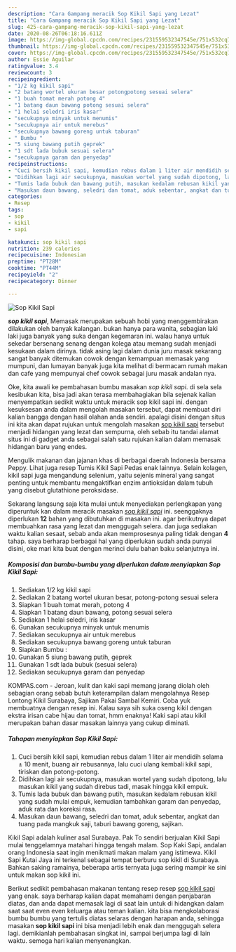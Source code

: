 ```yaml
---
description: "Cara Gampang meracik Sop Kikil Sapi yang Lezat"
title: "Cara Gampang meracik Sop Kikil Sapi yang Lezat"
slug: 425-cara-gampang-meracik-sop-kikil-sapi-yang-lezat
date: 2020-08-26T06:18:16.611Z
image: https://img-global.cpcdn.com/recipes/231559532347545e/751x532cq70/sop-kikil-sapi-foto-resep-utama.jpg
thumbnail: https://img-global.cpcdn.com/recipes/231559532347545e/751x532cq70/sop-kikil-sapi-foto-resep-utama.jpg
cover: https://img-global.cpcdn.com/recipes/231559532347545e/751x532cq70/sop-kikil-sapi-foto-resep-utama.jpg
author: Essie Aguilar
ratingvalue: 3.4
reviewcount: 3
recipeingredient:
- "1/2 kg kikil sapi"
- "2 batang wortel ukuran besar potongpotong sesuai selera"
- "1 buah tomat merah potong 4"
- "1 batang daun bawang potong sesuai selera"
- "1 helai seledri iris kasar"
- "secukupnya minyak untuk menumis"
- "secukupnya air untuk merebus"
- "secukupnya bawang goreng untuk taburan"
- " Bumbu "
- "5 siung bawang putih geprek"
- "1 sdt lada bubuk sesuai selera"
- "secukupnya garam dan penyedap"
recipeinstructions:
- "Cuci bersih kikil sapi, kemudian rebus dalam 1 liter air mendidih selama ± 10 menit, buang air rebusannya, lalu cuci ulang kembali kikil sapi, tiriskan dan potong-potong."
- "Didihkan lagi air secukupnya, masukan wortel yang sudah dipotong, lalu masukan kikil yang sudah direbus tadi, masak hingga kikil empuk."
- "Tumis lada bubuk dan bawang putih, masukan kedalam rebusan kikil yang sudah mulai empuk, kemudian tambahkan garam dan penyedap, aduk rata dan koreksi rasa."
- "Masukan daun bawang, seledri dan tomat, aduk sebentar, angkat dan tuang pada mangkuk saji, taburi bawang goreng, sajikan."
categories:
- Resep
tags:
- sop
- kikil
- sapi

katakunci: sop kikil sapi 
nutrition: 239 calories
recipecuisine: Indonesian
preptime: "PT28M"
cooktime: "PT44M"
recipeyield: "2"
recipecategory: Dinner

---
```



![Sop Kikil Sapi](https://img-global.cpcdn.com/recipes/231559532347545e/751x532cq70/sop-kikil-sapi-foto-resep-utama.jpg)

<b><i>sop kikil sapi</i></b>, Memasak merupakan sebuah hobi yang menggembirakan dilakukan oleh banyak kalangan. bukan hanya para wanita, sebagian laki laki juga banyak yang suka dengan kegemaran ini. walau hanya untuk sekedar bersenang senang dengan kolega atau memang sudah menjadi kesukaan dalam dirinya. tidak asing lagi dalam dunia juru masak sekarang sangat banyak ditemukan cowok dengan kemampuan memasak yang mumpuni, dan lumayan banyak juga kita melihat di bermacam rumah makan dan cafe yang mempunyai chef cowok sebagai juru masak andalan nya.

Oke, kita awali ke pembahasan bumbu masakan <i>sop kikil sapi</i>. di sela sela kesibukan kita, bisa jadi akan terasa membahagiakan bila sejenak kalian menyempatkan sedikit waktu untuk meracik sop kikil sapi ini. dengan kesuksesan anda dalam mengolah masakan tersebut, dapat membuat diri kalian bangga dengan hasil olahan anda sendiri. apalagi disini dengan situs ini kita akan dapat rujukan untuk mengolah masakan <u>sop kikil sapi</u> tersebut menjadi hidangan yang lezat dan sempurna, oleh sebab itu tandai alamat situs ini di gadget anda sebagai salah satu rujukan kalian dalam memasak hidangan baru yang endes.

Mengulik makanan dan jajanan khas di berbagai daerah Indonesia bersama Peppy. Lihat juga resep Tumis Kikil Sapi Pedas enak lainnya. Selain kolagen, kikil sapi juga mengandung selenium, yaitu sejenis mineral yang sangat penting untuk membantu mengaktifkan enzim antioksidan dalam tubuh yang disebut glutathione peroksidase.


Sekarang langsung saja kita mulai untuk menyediakan perlengkapan yang diperuntuk kan dalam meracik masakan <u><i>sop kikil sapi</i></u> ini. seenggaknya diperlukan <b>12</b> bahan yang dibutuhkan di masakan ini. agar berikutnya dapat membuahkan rasa yang lezat dan menggugah selera. dan juga sediakan waktu kalian sesaat, sebab anda akan memprosesnya paling tidak dengan <b>4</b> tahap. saya berharap berbagai hal yang diperlukan sudah anda punyai disini, oke mari kita buat dengan merinci dulu bahan baku selanjutnya ini.

<!--inarticleads1-->

##### Komposisi dan bumbu-bumbu yang diperlukan dalam menyiapkan Sop Kikil Sapi:

1. Sediakan 1/2 kg kikil sapi
1. Sediakan 2 batang wortel ukuran besar, potong-potong sesuai selera
1. Siapkan 1 buah tomat merah, potong 4
1. Siapkan 1 batang daun bawang, potong sesuai selera
1. Sediakan 1 helai seledri, iris kasar
1. Gunakan secukupnya minyak untuk menumis
1. Sediakan secukupnya air untuk merebus
1. Sediakan secukupnya bawang goreng untuk taburan
1. Siapkan  Bumbu :
1. Gunakan 5 siung bawang putih, geprek
1. Gunakan 1 sdt lada bubuk (sesuai selera)
1. Sediakan secukupnya garam dan penyedap


KOMPAS.com - Jeroan, kulit dan kaki sapi memang jarang diolah oleh sebagian orang sebab butuh keterampilan dalam mengolahnya Resep Lontong Kikil Surabaya, Sajikan Pakai Sambal Kemiri. Coba yuk membuatnya dengan resep ini. Kalau saya sih suka oseng kikil dengan ekstra irisan cabe hijau dan tomat, hmm enaknya! Kaki sapi atau kikil merupakan bahan dasar masakan lainnya yang cukup diminati. 

<!--inarticleads2-->

##### Tahapan menyiapkan Sop Kikil Sapi:

1. Cuci bersih kikil sapi, kemudian rebus dalam 1 liter air mendidih selama ± 10 menit, buang air rebusannya, lalu cuci ulang kembali kikil sapi, tiriskan dan potong-potong.
1. Didihkan lagi air secukupnya, masukan wortel yang sudah dipotong, lalu masukan kikil yang sudah direbus tadi, masak hingga kikil empuk.
1. Tumis lada bubuk dan bawang putih, masukan kedalam rebusan kikil yang sudah mulai empuk, kemudian tambahkan garam dan penyedap, aduk rata dan koreksi rasa.
1. Masukan daun bawang, seledri dan tomat, aduk sebentar, angkat dan tuang pada mangkuk saji, taburi bawang goreng, sajikan.


Kikil Sapi adalah kuliner asal Surabaya. Pak To sendiri berjualan Kikil Sapi mulai tenggelamnya matahari hingga tengah malam. Sop Kaki Sapi, andalan orang Indonesia saat ingin menikmati makan malam yang istimewa. Kikil Sapi Kutai Jaya ini terkenal sebagai tempat berburu sop kikil di Surabaya. Bahkan saking ramainya, beberapa artis ternyata juga sering mampir ke sini untuk makan sop kikil ini. 

Berikut sedikit pembahasan makanan tentang resep resep <u>sop kikil sapi</u> yang enak. saya berharap kalian dapat memahami dengan penjabaran diatas, dan anda dapat memasak lagi di saat lain untuk di hidangkan dalam saat saat even even keluarga atau teman kalian. kita bisa mengkolaborasi bumbu bumbu yang tertulis diatas selaras dengan harapan anda, sehingga masakan <b>sop kikil sapi</b> ini bisa menjadi lebih enak dan menggugah selera lagi. demikianlah pembahasan singkat ini, sampai berjumpa lagi di lain waktu. semoga hari kalian menyenangkan.
